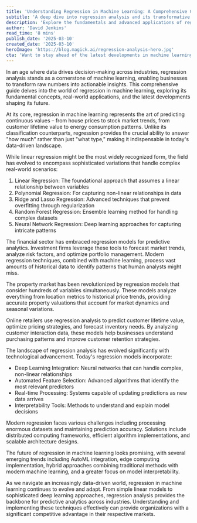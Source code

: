 ```yaml
---
title: 'Understanding Regression in Machine Learning: A Comprehensive Guide for the Modern Data Era'
subtitle: 'A deep dive into regression analysis and its transformative impact on modern business intelligence'
description: 'Explore the fundamentals and advanced applications of regression in machine learning, from basic linear models to cutting-edge deep learning approaches. Learn how modern businesses leverage regression analysis for predictive analytics, decision-making, and competitive advantage in today''s data-driven landscape.'
author: 'David Jenkins'
read_time: '8 mins'
publish_date: '2025-03-10'
created_date: '2025-03-10'
heroImage: 'https://blog.magick.ai/regression-analysis-hero.jpg'
cta: 'Want to stay ahead of the latest developments in machine learning and data analytics? Follow us on LinkedIn for regular insights, expert analysis, and industry updates that will help you master the power of regression analysis and other crucial ML technologies.'
---
```


In an age where data drives decision-making across industries, regression analysis stands as a cornerstone of machine learning, enabling businesses to transform raw numbers into actionable insights. This comprehensive guide delves into the world of regression in machine learning, exploring its fundamental concepts, real-world applications, and the latest developments shaping its future.

At its core, regression in machine learning represents the art of predicting continuous values – from house prices to stock market trends, from customer lifetime value to energy consumption patterns. Unlike its classification counterparts, regression provides the crucial ability to answer "how much" rather than just "what type," making it indispensable in today's data-driven landscape.

While linear regression might be the most widely recognized form, the field has evolved to encompass sophisticated variations that handle complex real-world scenarios:

1. Linear Regression: The foundational approach that assumes a linear relationship between variables
2. Polynomial Regression: For capturing non-linear relationships in data
3. Ridge and Lasso Regression: Advanced techniques that prevent overfitting through regularization
4. Random Forest Regression: Ensemble learning method for handling complex datasets
5. Neural Network Regression: Deep learning approaches for capturing intricate patterns

The financial sector has embraced regression models for predictive analytics. Investment firms leverage these tools to forecast market trends, analyze risk factors, and optimize portfolio management. Modern regression techniques, combined with machine learning, process vast amounts of historical data to identify patterns that human analysts might miss.

The property market has been revolutionized by regression models that consider hundreds of variables simultaneously. These models analyze everything from location metrics to historical price trends, providing accurate property valuations that account for market dynamics and seasonal variations.

Online retailers use regression analysis to predict customer lifetime value, optimize pricing strategies, and forecast inventory needs. By analyzing customer interaction data, these models help businesses understand purchasing patterns and improve customer retention strategies.

The landscape of regression analysis has evolved significantly with technological advancement. Today's regression models incorporate:
- Deep Learning Integration: Neural networks that can handle complex, non-linear relationships
- Automated Feature Selection: Advanced algorithms that identify the most relevant predictors
- Real-time Processing: Systems capable of updating predictions as new data arrives
- Interpretability Tools: Methods to understand and explain model decisions

Modern regression faces various challenges including processing enormous datasets and maintaining prediction accuracy. Solutions include distributed computing frameworks, efficient algorithm implementations, and scalable architecture designs.

The future of regression in machine learning looks promising, with several emerging trends including AutoML integration, edge computing implementation, hybrid approaches combining traditional methods with modern machine learning, and a greater focus on model interpretability.

As we navigate an increasingly data-driven world, regression in machine learning continues to evolve and adapt. From simple linear models to sophisticated deep learning approaches, regression analysis provides the backbone for predictive analytics across industries. Understanding and implementing these techniques effectively can provide organizations with a significant competitive advantage in their respective markets.
